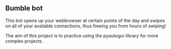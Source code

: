 ## Bumble bot


This bot opens up your webbrowser at certain points of the day and swipes on all of your available connections, thus freeing you from hours of swiping!

The aim of this project is to practice using the pyautogui library for more complex projects. 
